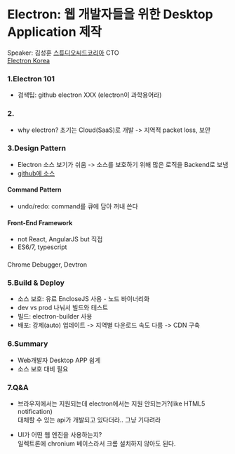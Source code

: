 # Electron: 웹 개발자들을 위한 Desktop Application 제작
Speaker: 김성훈 [스튜디오씨드코리아](https://www.protopie.io/) CTO  
[Electron Korea](http://www.meetup.com/electron-kr)

### 1.Electron 101

* 검색팁: github electron XXX (electron이 과학용어라)

### 2.
* why electron? 초기는 Cloud(SaaS)로 개발 -> 지역적 packet loss, 보안 

### 3.Design Pattern
* Electron 소스 보기가 쉬움 -> 소스를 보호하기 위해 많은 로직을 Backend로 보냄
* [github에 소스](https://github.com/ScottyKim/NaverDeview2016-Electron-Demo)

#### Command Pattern
* undo/redo: command를 큐에 담아 꺼내 쓴다

#### Front-End Framework
* not React, AngularJS but 직접
* ES6/7, typescript

###
Chrome Debugger, Devtron

### 5.Build & Deploy
* 소스 보호: 유료 EncloseJS 사용 - 노드 바이너리화
* dev vs prod 나눠서 빌드와 테스트
* 빌드: electron-builder 사용
* 배포: 강제(auto) 업데이트 -> 지역별 다운로드 속도 다름 -> CDN 구축

### 6.Summary
* Web개발자 Desktop APP 쉽게
* 소스 보호 대비 필요

### 7.Q&A
* 브라우저에서는 지원되는데 electron에서는 지원 안되는거?(like HTML5 notification)  
대체할 수 있는 api가 개발되고 있다더라.. 그냥 기다려라

* UI가 어떤 웹 엔진을 사용하는지?  
일렉트론에 chronium 베이스라서 크롬 설치하지 않아도 된다.